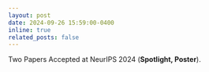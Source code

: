 ```yaml
---
layout: post
date: 2024-09-26 15:59:00-0400
inline: true
related_posts: false
---
```


Two Papers Accepted at NeurIPS 2024 (**Spotlight, Poster**).
